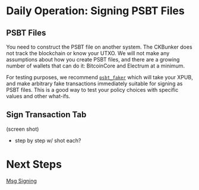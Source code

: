 
# Daily Operation: Signing PSBT Files

## PSBT Files

You need to construct the PSBT file on another system.
The CKBunker does not track the blockchain or know your UTXO. We will not make
any assumptions about how you create PSBT files, and there are a growing number of
wallets that can do it: BitcoinCore and Electrum at a minimum.

For testing purposes, we recommend
[`psbt_faker`](https://github.com/Coldcard/psbt_faker) which will
take your XPUB, and make arbitrary fake transactions immediately
suitable for signing as PSBT files.
This is a good way to test your policy choices with specific values and other what-ifs.

## Sign Transaction Tab

(screen shot)

- step by step w/ shot each?


# Next Steps

[Msg Signing](msg-signing.md)
